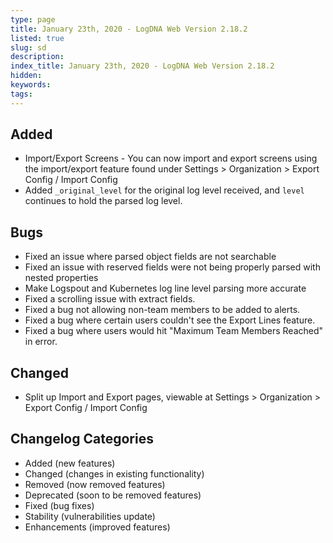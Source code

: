 ```yaml
---
type: page
title: January 23th, 2020 - LogDNA Web Version 2.18.2
listed: true
slug: sd
description: 
index_title: January 23th, 2020 - LogDNA Web Version 2.18.2
hidden: 
keywords: 
tags: 
---
```





## Added
* Import/Export Screens - You can now import and export screens using the import/export feature found under Settings &gt; Organization &gt; Export Config / Import Config
* Added `_original_level` for the original log level received, and `level` continues to hold the parsed log level.

## Bugs
* Fixed an issue where parsed object fields are not searchable
* Fixed an issue with reserved fields were not being properly parsed with nested properties
* Make Logspout and Kubernetes log line level parsing more accurate
* Fixed a scrolling issue with extract fields.
* Fixed a bug not allowing non-team members to be added to alerts.
* Fixed a bug where certain users couldn't see the Export Lines feature.
* Fixed a bug where users would hit "Maximum Team Members Reached" in error.

## Changed
* Split up Import and Export pages, viewable at Settings &gt; Organization &gt; Export Config / Import Config

## Changelog Categories
* Added (new features)
* Changed (changes in existing functionality)
* Removed (now removed features)
* Deprecated (soon to be removed features)
* Fixed (bug fixes)
* Stability (vulnerabilities update)
* Enhancements (improved features)

